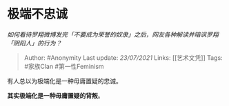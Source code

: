 # 极端不忠诚
*如何看待罗翔微博发完「不要成为荣誉的奴隶」之后，网友各种解读并暗讽罗翔「阴阳人」的行为？*

> Author: #Anonymity
Last update: *23/07/2021* 
Links: [[艺术文凭]] 
Tags:  #家族Clan #第一性Feminism



有人总以为极端化是一种毋庸置疑的忠诚。

**其实极端化是一种毋庸置疑的背叛**。



